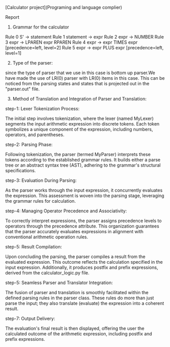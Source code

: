  [Calculator project](Programing and language complier)


Report

1. Grammar for the calculator

Rule 0     S' -> statement
Rule 1     statement -> expr
Rule 2     expr -> NUMBER
Rule 3     expr -> LPAREN expr RPAREN
Rule 4     expr -> expr TIMES expr  [precedence=left, level=2]
Rule 5     expr -> expr PLUS expr  [precedence=left, level=1]


2. Type of the parser:

since the type of parser that we use in this case is bottom up parser.We have made the use of LR(0) parser with LR(0) items in this case. This can be noticed from the parsing states and states that is projected out in the "parser.out" file. 

3. Method of Translation and Integration of Parser and Translation:

step-1: Lexer Tokenization Process:

The initial step involves tokenization, where the lexer (named MyLexer) segments the input arithmetic expression into discrete tokens. Each token symbolizes a unique component of the expression, including numbers, operators, and parentheses.

step-2: Parsing Phase:

Following tokenization, the parser (termed MyParser) interprets these tokens according to the established grammar rules. It builds either a parse tree or an abstract syntax tree (AST), adhering to the grammar's structural specifications.

step-3: Evaluation During Parsing:

As the parser works through the input expression, it concurrently evaluates the expression. This assessment is woven into the parsing stage, leveraging the grammar rules for calculation.

step-4: Managing Operator Precedence and Associativity:

To correctly interpret expressions, the parser assigns precedence levels to operators through the precedence attribute. This organization guarantees that the parser accurately evaluates expressions in alignment with conventional arithmetic operation rules.

step-5: Result Compilation:

Upon concluding the parsing, the parser compiles a result from the evaluated expression. This outcome reflects the calculation specified in the input expression. Additionally, it produces postfix and prefix expressions, derived from the calculator_logic.py file.

step-5: Seamless Parser and Translator Integration:

The fusion of parser and translation is smoothly facilitated within the defined parsing rules in the parser class. These rules do more than just parse the input; they also translate (evaluate) the expression into a coherent result.

step-7: Output Delivery:

The evaluation's final result is then displayed, offering the user the calculated outcome of the arithmetic expression, including postfix and prefix expressions.







